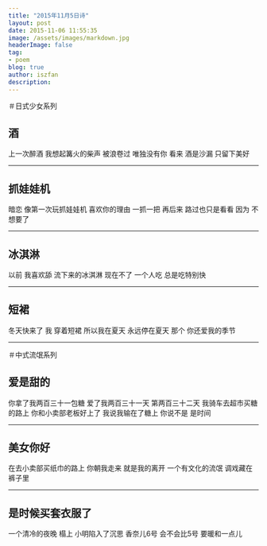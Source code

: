 ```yaml
---
title: "2015年11月5日诗"
layout: post
date: 2015-11-06 11:55:35
image: /assets/images/markdown.jpg
headerImage: false
tag:
- poem
blog: true
author: iszfan
description: 
---
```

＃日式少女系列

## 酒

上一次醉酒
我想起篝火的柴声
被浪卷过
唯独没有你
看来
酒是沙漏
只留下美好

***

## 抓娃娃机

暗恋
像第一次玩抓娃娃机
喜欢你的理由
一抓一把
再后来
路过也只是看看
因为
不想要了

***

## 冰淇淋

以前
我喜欢舔
流下来的冰淇淋
现在不了
一个人吃
总是吃特别快

***

## 短裙

冬天快来了
我
穿着短裙
所以我在夏天
永远停在夏天
那个
你还爱我的季节

***

＃中式流氓系列

## 爱是甜的

你拿了我两百三十一包糖
爱了我两百三十一天
第两百三十二天
我骑车去超市买糖的路上
你和小卖部老板好上了
我说我输在了糖上
你说不是
是时间

***

## 美女你好

在去小卖部买纸巾的路上
你朝我走来
就是我的离开
一个有文化的流氓
调戏藏在裤子里

***

## 是时候买套衣服了

一个清冷的夜晚
榻上
小明陷入了沉思
香奈儿6号
会不会比5号
要暖和一点儿



